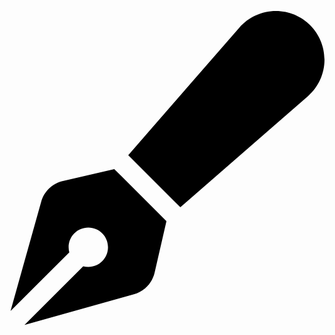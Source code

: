 <svg xmlns="http://www.w3.org/2000/svg" viewBox="0 0 512 512"><path d="M373.5 27.1C388.5 9.9 410.2 0 433 0c43.6 0 79 35.4 79 79c0 22.8-9.9 44.6-27.1 59.6L277.7 319l-10.3-10.3-64-64L193 234.3 373.5 27.1zM170.3 256.9l10.4 10.4 64 64 10.4 10.4-19.2 83.4c-3.9 17.1-16.9 30.7-33.8 35.4L24.4 510.3l95.4-95.4c2.6 .7 5.4 1.1 8.3 1.1c17.7 0 32-14.3 32-32s-14.3-32-32-32s-32 14.3-32 32c0 2.9 .4 5.6 1.1 8.3L1.7 487.6 51.5 310c4.7-16.9 18.3-29.9 35.4-33.8l83.4-19.2z"/></svg>
